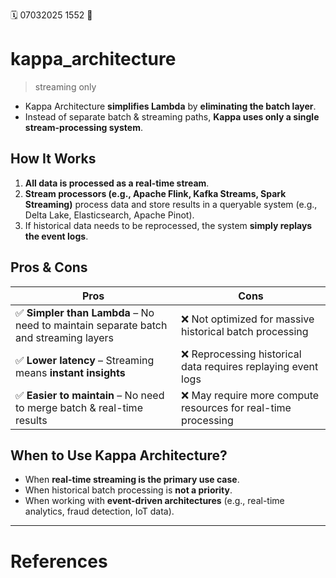 🗓️ 07032025 1552
📎

# kappa_architecture
> streaming only

- Kappa Architecture **simplifies Lambda** by **eliminating the batch layer**.
- Instead of separate batch & streaming paths, **Kappa uses only a single stream-processing system**.

## How It Works
1. **All data is processed as a real-time stream**.
2. **Stream processors (e.g., Apache Flink, Kafka Streams, Spark Streaming)** process data and store results in a queryable system (e.g., Delta Lake, Elasticsearch, Apache Pinot).
3. If historical data needs to be reprocessed, the system **simply replays the event logs**.

## Pros & Cons

|**Pros**|**Cons**|
|---|---|
|✅ **Simpler than Lambda** – No need to maintain separate batch and streaming layers|❌ Not optimized for massive historical batch processing|
|✅ **Lower latency** – Streaming means **instant insights**|❌ Reprocessing historical data requires replaying event logs|
|✅ **Easier to maintain** – No need to merge batch & real-time results|❌ May require more compute resources for real-time processing|

## When to Use Kappa Architecture?
- When **real-time streaming is the primary use case**.
- When historical batch processing is **not a priority**.
- When working with **event-driven architectures** (e.g., real-time analytics, fraud detection, IoT data).

---
# References
